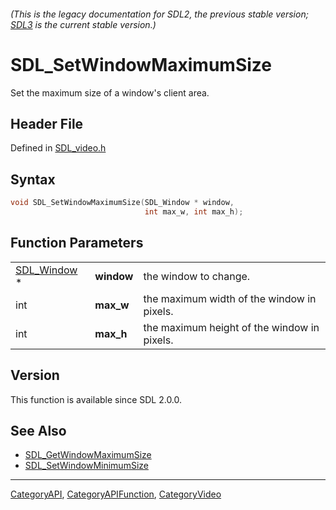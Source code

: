 ###### (This is the legacy documentation for SDL2, the previous stable version; [SDL3](https://wiki.libsdl.org/SDL3/) is the current stable version.)
# SDL_SetWindowMaximumSize

Set the maximum size of a window's client area.

## Header File

Defined in [SDL_video.h](https://github.com/libsdl-org/SDL/blob/SDL2/include/SDL_video.h)

## Syntax

```c
void SDL_SetWindowMaximumSize(SDL_Window * window,
                              int max_w, int max_h);
```

## Function Parameters

|                            |            |                                             |
| -------------------------- | ---------- | ------------------------------------------- |
| [SDL_Window](SDL_Window) * | **window** | the window to change.                       |
| int                        | **max_w**  | the maximum width of the window in pixels.  |
| int                        | **max_h**  | the maximum height of the window in pixels. |

## Version

This function is available since SDL 2.0.0.

## See Also

- [SDL_GetWindowMaximumSize](SDL_GetWindowMaximumSize)
- [SDL_SetWindowMinimumSize](SDL_SetWindowMinimumSize)

----
[CategoryAPI](CategoryAPI), [CategoryAPIFunction](CategoryAPIFunction), [CategoryVideo](CategoryVideo)

